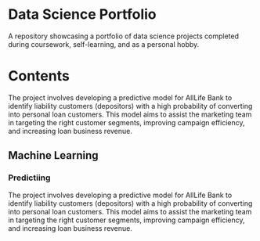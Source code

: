 # Data Science Portfolio
A repository showcasing a portfolio of data science projects completed during coursework, self-learning, and as a personal hobby.
# Contents
The project involves developing a predictive model for AllLife Bank to identify liability customers (depositors) with a high probability of converting into personal loan customers. This model aims to assist the marketing team in targeting the right customer segments, improving campaign efficiency, and increasing loan business revenue.
## Machine Learning
### Predictiing
The project involves developing a predictive model for AllLife Bank to identify liability customers (depositors) with a high probability of converting into personal loan customers. This model aims to assist the marketing team in targeting the right customer segments, improving campaign efficiency, and increasing loan business revenue.
